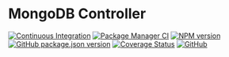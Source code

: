 # MongoDB Controller

[![Continuous Integration](https://github.com/climba03003/mongodb-controller/actions/workflows/ci.yml/badge.svg)](https://github.com/climba03003/mongodb-controller/actions/workflows/ci.yml)
[![Package Manager CI](https://github.com/climba03003/mongodb-controller/actions/workflows/package-manager-ci.yml/badge.svg)](https://github.com/climba03003/mongodb-controller/actions/workflows/package-manager-ci.yml)
[![NPM version](https://img.shields.io/npm/v/@climba03003/mongodb-controller.svg?style=flat)](https://www.npmjs.com/package/@climba03003/mongodb-controller)
[![GitHub package.json version](https://img.shields.io/github/package-json/v/climba03003/mongodb-controller)](https://github.com/climba03003/mongodb-controller)
[![Coverage Status](https://coveralls.io/repos/github/climba03003/mongodb-controller/badge.svg?branch=main)](https://coveralls.io/github/climba03003/mongodb-controller?branch=master)
[![GitHub](https://img.shields.io/github/license/climba03003/mongodb-controller)](https://github.com/climba03003/mongodb-controller)